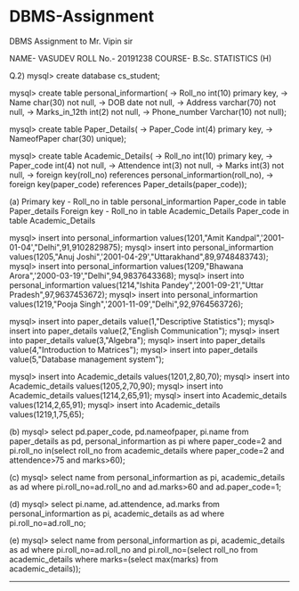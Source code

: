 # DBMS-Assignment
DBMS Assignment to Mr. Vipin sir

 NAME- VASUDEV
 ROLL No.- 20191238
 COURSE- B.Sc. STATISTICS (H)

Q.2)
mysql> create database cs_student;

mysql> create table personal_informartion(
    -> Roll_no int(10) primary key,
    -> Name char(30) not null,
    -> DOB date not null,
    -> Address varchar(70) not null,
    -> Marks_in_12th int(2) not null,
    -> Phone_number Varchar(10) not null);

mysql> create table Paper_Details(
    -> Paper_Code int(4) primary key,
    -> NameofPaper char(30) unique);

mysql> create table Academic_Details(
    -> Roll_no int(10) primary key,
    -> Paper_code int(4) not null,
    -> Attendence int(3) not null,
    -> Marks int(3) not null,
    -> foreign key(roll_no) references personal_informartion(roll_no),
    -> foreign key(paper_code) references Paper_details(paper_code));

(a)
Primary key - Roll_no in table personal_informartion
                             Paper_code in table Paper_details
        Foreign key - Roll_no in table Academic_Details
                            Paper_code in table Academic_Details 

mysql> insert into personal_informartion values(1201,"Amit Kandpal",'2001-01-04',"Delhi",91,9102829875);
mysql> insert into personal_informartion values(1205,"Anuj Joshi",'2001-04-29',"Uttarakhand",89,9748483743);
mysql> insert into personal_informartion values(1209,"Bhawana Arora",'2000-03-19',"Delhi",94,9837643368);
mysql> insert into personal_informartion values(1214,"Ishita Pandey",'2001-09-21',"Uttar Pradesh",97,9637453672);
mysql> insert into personal_informartion values(1219,"Pooja Singh",'2001-11-09',"Delhi",92,9764563726);

mysql> insert into paper_details value(1,"Descriptive Statistics");
mysql> insert into paper_details value(2,"English Communication");
mysql> insert into paper_details value(3,"Algebra");
mysql> insert into paper_details value(4,"Introduction to Matrices");
mysql> insert into paper_details value(5,"Database management system");

mysql> insert into Academic_details values(1201,2,80,70);
mysql> insert into Academic_details values(1205,2,70,90);
mysql> insert into Academic_details values(1214,2,65,91);
mysql> insert into Academic_details values(1214,2,65,91);
mysql> insert into Academic_details values(1219,1,75,65);

(b)
mysql> select pd.paper_code, pd.nameofpaper, pi.name from paper_details as pd, personal_informartion as pi where paper_code=2 and pi.roll_no in(select roll_no from academic_details where paper_code=2 and attendence>75 and marks>60);

(c)
mysql> select name from personal_informartion as pi, academic_details as ad where pi.roll_no=ad.roll_no and ad.marks>60 and ad.paper_code=1;

(d)
mysql> select pi.name, ad.attendence, ad.marks from personal_informartion as pi, academic_details as ad where pi.roll_no=ad.roll_no;

(e)
mysql> select name from personal_informartion as pi, academic_details as ad where pi.roll_no=ad.roll_no and pi.roll_no=(select roll_no from academic_details where marks=(select max(marks) from academic_details));


-----------------------------------------------------------------------------------------------------------------------------------------------------------------------------------------------------------------------------------------------------------------------------------------------------------------------------------


